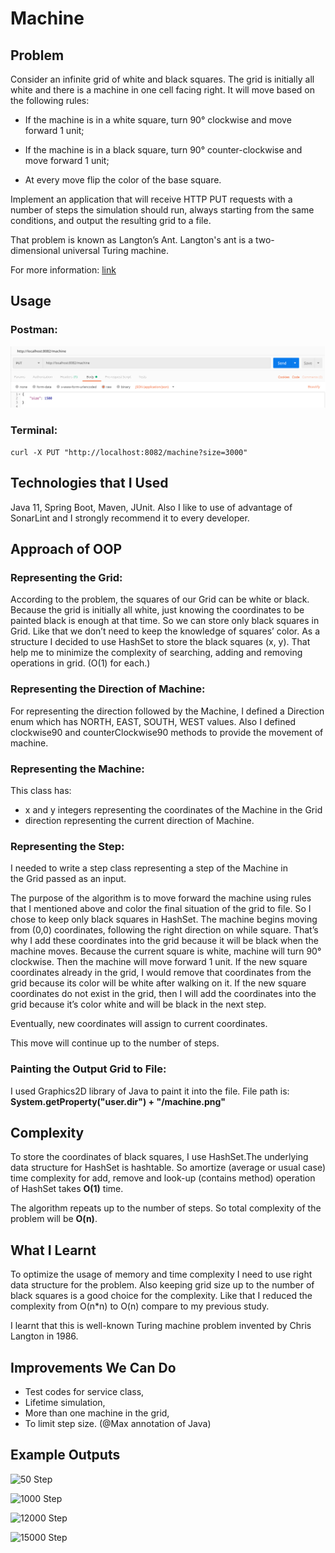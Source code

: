# Machine



## Problem

Consider an infinite grid of white and black squares. The grid is initially all white and there is a machine in one cell facing right. It will move based on the following rules:

* If the machine is in a white square, turn 90° clockwise and move forward 1 unit;

* If the machine is in a black square, turn 90° counter-clockwise and move forward 1 unit;

* At every move flip the color of the base square.

Implement an application that will receive HTTP PUT requests with a number of steps the simulation should run, always starting from the same conditions, and output the resulting grid to a file.

That problem is known as Langton’s Ant. Langton's ant is a two-dimensional universal Turing machine. 

For more information: [link](https://en.wikipedia.org/wiki/Langton%27s_ant) 


## Usage

### Postman:

![Postman](/images/postman.png)



### Terminal:

```curl -X PUT "http://localhost:8082/machine?size=3000"```



## Technologies that I Used

Java 11, Spring Boot, Maven, JUnit. 
Also I like to use of advantage of SonarLint and I strongly recommend it to every developer.


## Approach of OOP

### Representing the Grid: 

According to the problem, the squares of our Grid can be white or black. Because the grid is initially all white, just knowing the coordinates to be painted black is enough at that time. 
So we can store only black squares in Grid. Like that we don’t need to keep the knowledge of squares’ color. As a structure I decided to use HashSet to store the black squares (x, y). That help me to minimize the complexity of searching, adding and removing operations in grid. (O(1) for each.)

### Representing the Direction of Machine:

For representing the direction followed by the Machine, I defined a Direction enum which has NORTH, EAST, SOUTH, WEST values. Also I defined clockwise90 and counterClockwise90 methods to provide the movement of machine.


### Representing the Machine:

This class has:
* x and y integers representing the coordinates of the Machine in the Grid
* direction representing the current direction of Machine.

### Representing the Step:

I needed to write a step class representing a step of the Machine in the Grid passed as an input.

The purpose of the algorithm is to move forward the machine using rules that I mentioned above and color the final situation of the grid to file. So I chose to keep only black squares in HashSet. The machine begins moving from (0,0) coordinates, following the right direction on while square. That’s why I add these coordinates into the grid because it will be black when the machine moves. Because the current square is white, machine will turn 90°  clockwise. Then the machine will move forward 1 unit. 
If the new square coordinates already in the grid, I would remove that coordinates from the grid because its color will be white after walking on it. 
If the new square coordinates do not exist in the grid, then I will add the coordinates into the grid because it’s color white and will be black in the next step. 

Eventually, new coordinates will assign to current coordinates. 

This move will continue up to the number of steps.

### Painting the Output Grid to File:

I used Graphics2D library of Java to paint it into the file. File path is:
**System.getProperty("user.dir") + "/machine.png"**




## Complexity

To store the coordinates of black squares, I use HashSet.The underlying data structure for HashSet is hashtable. 
So amortize (average or usual case) time complexity for add, remove and look-up (contains method) operation of HashSet takes **O(1)** time.

The algorithm repeats up to the number of steps. So total complexity of the problem will be **O(n)**.




## What I Learnt

To optimize the usage of memory and time complexity I need to use right data structure for the problem. Also keeping grid size up to the number of black squares is a good choice for the complexity.
Like that I reduced the complexity from O(n*n) to O(n) compare to my previous study.

I learnt that this is well-known Turing machine problem invented by Chris Langton in 1986.




## Improvements We Can Do

* Test codes for service class,
* Lifetime simulation,
* More than one machine in the grid,
* To limit step size. (@Max annotation of Java)





## Example Outputs

![50 Step](/images/50.png)

![1000 Step](/images/1000.png)

![12000 Step](/images/12000.png)

![15000 Step](/images/15000.png)


